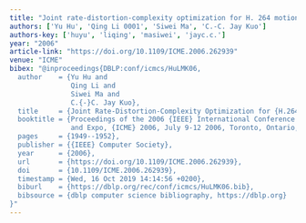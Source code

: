 ```yaml
---
title: "Joint rate-distortion-complexity optimization for H. 264 motion search"
authors: ['Yu Hu', 'Qing Li 0001', 'Siwei Ma', 'C.-C. Jay Kuo']
authors-key: ['huyu', 'liqing', 'masiwei', 'jayc.c.']
year: "2006"
article-link: "https://doi.org/10.1109/ICME.2006.262939"
venue: "ICME"
bibex: "@inproceedings{DBLP:conf/icmcs/HuLMK06,
  author    = {Yu Hu and
               Qing Li and
               Siwei Ma and
               C.{-}C. Jay Kuo},
  title     = {Joint Rate-Distortion-Complexity Optimization for {H.264} Motion Search},
  booktitle = {Proceedings of the 2006 {IEEE} International Conference on Multimedia
               and Expo, {ICME} 2006, July 9-12 2006, Toronto, Ontario, Canada},
  pages     = {1949--1952},
  publisher = {{IEEE} Computer Society},
  year      = {2006},
  url       = {https://doi.org/10.1109/ICME.2006.262939},
  doi       = {10.1109/ICME.2006.262939},
  timestamp = {Wed, 16 Oct 2019 14:14:56 +0200},
  biburl    = {https://dblp.org/rec/conf/icmcs/HuLMK06.bib},
  bibsource = {dblp computer science bibliography, https://dblp.org}
}"
---
```

